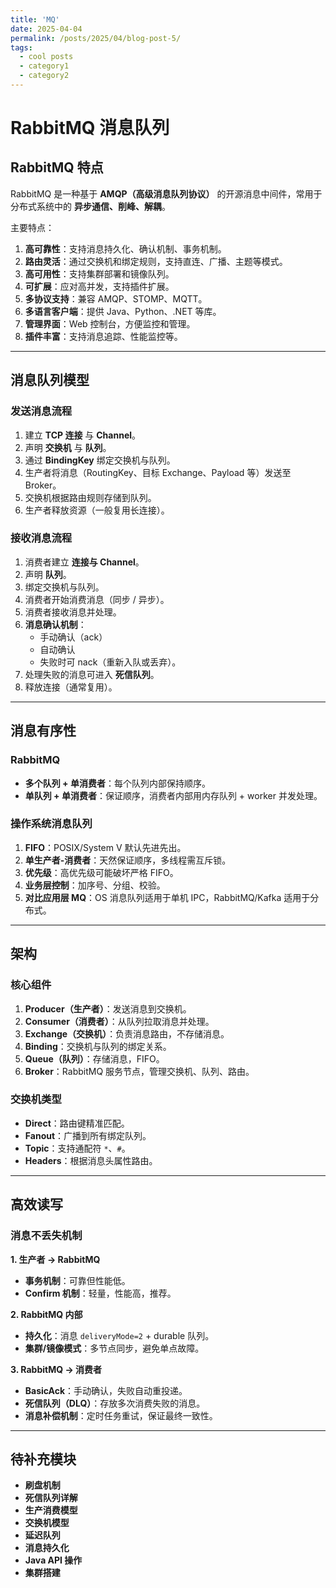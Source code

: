 ```yaml
---
title: 'MQ'
date: 2025-04-04
permalink: /posts/2025/04/blog-post-5/
tags:
  - cool posts
  - category1
  - category2
---
```


# RabbitMQ 消息队列

## RabbitMQ 特点
RabbitMQ 是一种基于 **AMQP（高级消息队列协议）** 的开源消息中间件，常用于分布式系统中的 **异步通信、削峰、解耦**。

主要特点：

1. **高可靠性**：支持消息持久化、确认机制、事务机制。
2. **路由灵活**：通过交换机和绑定规则，支持直连、广播、主题等模式。
3. **高可用性**：支持集群部署和镜像队列。
4. **可扩展**：应对高并发，支持插件扩展。
5. **多协议支持**：兼容 AMQP、STOMP、MQTT。
6. **多语言客户端**：提供 Java、Python、.NET 等库。
7. **管理界面**：Web 控制台，方便监控和管理。
8. **插件丰富**：支持消息追踪、性能监控等。

---

## 消息队列模型

### 发送消息流程
1. 建立 **TCP 连接** 与 **Channel**。
2. 声明 **交换机** 与 **队列**。
3. 通过 **BindingKey** 绑定交换机与队列。
4. 生产者将消息（RoutingKey、目标 Exchange、Payload 等）发送至 Broker。
5. 交换机根据路由规则存储到队列。
6. 生产者释放资源（一般复用长连接）。

### 接收消息流程
1. 消费者建立 **连接与 Channel**。
2. 声明 **队列**。
3. 绑定交换机与队列。
4. 消费者开始消费消息（同步 / 异步）。
5. 消费者接收消息并处理。
6. **消息确认机制**：
   - 手动确认（ack）
   - 自动确认
   - 失败时可 nack（重新入队或丢弃）。
7. 处理失败的消息可进入 **死信队列**。
8. 释放连接（通常复用）。

---

## 消息有序性

### RabbitMQ
- **多个队列 + 单消费者**：每个队列内部保持顺序。
- **单队列 + 单消费者**：保证顺序，消费者内部用内存队列 + worker 并发处理。

### 操作系统消息队列
1. **FIFO**：POSIX/System V 默认先进先出。
2. **单生产者-消费者**：天然保证顺序，多线程需互斥锁。
3. **优先级**：高优先级可能破坏严格 FIFO。
4. **业务层控制**：加序号、分组、校验。
5. **对比应用层 MQ**：OS 消息队列适用于单机 IPC，RabbitMQ/Kafka 适用于分布式。

---

## 架构

### 核心组件
1. **Producer（生产者）**：发送消息到交换机。
2. **Consumer（消费者）**：从队列拉取消息并处理。
3. **Exchange（交换机）**：负责消息路由，不存储消息。
4. **Binding**：交换机与队列的绑定关系。
5. **Queue（队列）**：存储消息，FIFO。
6. **Broker**：RabbitMQ 服务节点，管理交换机、队列、路由。

### 交换机类型
- **Direct**：路由键精准匹配。
- **Fanout**：广播到所有绑定队列。
- **Topic**：支持通配符 `*`、`#`。
- **Headers**：根据消息头属性路由。

---

## 高效读写

### 消息不丢失机制
**1. 生产者 → RabbitMQ**
- **事务机制**：可靠但性能低。
- **Confirm 机制**：轻量，性能高，推荐。

**2. RabbitMQ 内部**
- **持久化**：消息 `deliveryMode=2` + durable 队列。
- **集群/镜像模式**：多节点同步，避免单点故障。

**3. RabbitMQ → 消费者**
- **BasicAck**：手动确认，失败自动重投递。
- **死信队列（DLQ）**：存放多次消费失败的消息。
- **消息补偿机制**：定时任务重试，保证最终一致性。

---

## 待补充模块

- **刷盘机制**
- **死信队列详解**
- **生产消费模型**
- **交换机模型**
- **延迟队列**
- **消息持久化**
- **Java API 操作**
- **集群搭建**
